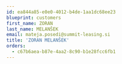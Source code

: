 ```yaml
---
id: ea844a85-e0e0-4012-b4de-1aa1dc68ee23
blueprint: customers
first_name: ZORAN
last_name: MELANŠEK
email: mateja.posedi@summit-leasing.si
title: 'ZORAN MELANŠEK'
orders:
  - c67b6aea-b87e-4aa2-8c90-b1e28fcc6fb1
---
```

